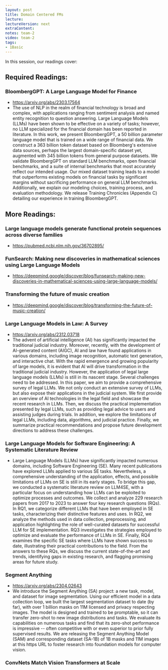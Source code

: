 ```yaml
---
layout: post
title: Domain Centered FMs 
lecture: 
lectureVersion: next
extraContent: 
notes: team-2
video: team-2
tags:
- 1Basic
---
```


In this session, our readings cover: 

## Required Readings: 

### BloombergGPT: A Large Language Model for Finance
  + https://arxiv.org/abs/2303.17564
  + The use of NLP in the realm of financial technology is broad and complex, with applications ranging from sentiment analysis and named entity recognition to question answering. Large Language Models (LLMs) have been shown to be effective on a variety of tasks; however, no LLM specialized for the financial domain has been reported in literature. In this work, we present BloombergGPT, a 50 billion parameter language model that is trained on a wide range of financial data. We construct a 363 billion token dataset based on Bloomberg's extensive data sources, perhaps the largest domain-specific dataset yet, augmented with 345 billion tokens from general purpose datasets. We validate BloombergGPT on standard LLM benchmarks, open financial benchmarks, and a suite of internal benchmarks that most accurately reflect our intended usage. Our mixed dataset training leads to a model that outperforms existing models on financial tasks by significant margins without sacrificing performance on general LLM benchmarks. Additionally, we explain our modeling choices, training process, and evaluation methodology. We release Training Chronicles (Appendix C) detailing our experience in training BloombergGPT.
  
## More Readings: 

### Large language models generate functional protein sequences across diverse families
  + https://pubmed.ncbi.nlm.nih.gov/36702895/


### FunSearch: Making new discoveries in mathematical sciences using Large Language Models
  + https://deepmind.google/discover/blog/funsearch-making-new-discoveries-in-mathematical-sciences-using-large-language-models/

### Transforming the future of music creation
  + https://deepmind.google/discover/blog/transforming-the-future-of-music-creation/



### Large Language Models in Law: A Survey
  + https://arxiv.org/abs/2312.03718
  + The advent of artificial intelligence (AI) has significantly impacted the traditional judicial industry. Moreover, recently, with the development of AI-generated content (AIGC), AI and law have found applications in various domains, including image recognition, automatic text generation, and interactive chat. With the rapid emergence and growing popularity of large models, it is evident that AI will drive transformation in the traditional judicial industry. However, the application of legal large language models (LLMs) is still in its nascent stage. Several challenges need to be addressed. In this paper, we aim to provide a comprehensive survey of legal LLMs. We not only conduct an extensive survey of LLMs, but also expose their applications in the judicial system. We first provide an overview of AI technologies in the legal field and showcase the recent research in LLMs. Then, we discuss the practical implementation presented by legal LLMs, such as providing legal advice to users and assisting judges during trials. In addition, we explore the limitations of legal LLMs, including data, algorithms, and judicial practice. Finally, we summarize practical recommendations and propose future development directions to address these challenges. 


### Large Language Models for Software Engineering: A Systematic Literature Review
+ Large Language Models (LLMs) have significantly impacted numerous domains, including Software Engineering (SE). Many recent publications have explored LLMs applied to various SE tasks. Nevertheless, a comprehensive understanding of the application, effects, and possible limitations of LLMs on SE is still in its early stages. To bridge this gap, we conducted a systematic literature review on LLM4SE, with a particular focus on understanding how LLMs can be exploited to optimize processes and outcomes. We collect and analyze 229 research papers from 2017 to 2023 to answer four key research questions (RQs). In RQ1, we categorize different LLMs that have been employed in SE tasks, characterizing their distinctive features and uses. In RQ2, we analyze the methods used in data collection, preprocessing, and application highlighting the role of well-curated datasets for successful LLM for SE implementation. RQ3 investigates the strategies employed to optimize and evaluate the performance of LLMs in SE. Finally, RQ4 examines the specific SE tasks where LLMs have shown success to date, illustrating their practical contributions to the field. From the answers to these RQs, we discuss the current state-of-the-art and trends, identifying gaps in existing research, and flagging promising areas for future study.


### Segment Anything
  + https://arxiv.org/abs/2304.02643
  + We introduce the Segment Anything (SA) project: a new task, model, and dataset for image segmentation. Using our efficient model in a data collection loop, we built the largest segmentation dataset to date (by far), with over 1 billion masks on 11M licensed and privacy respecting images. The model is designed and trained to be promptable, so it can transfer zero-shot to new image distributions and tasks. We evaluate its capabilities on numerous tasks and find that its zero-shot performance is impressive -- often competitive with or even superior to prior fully supervised results. We are releasing the Segment Anything Model (SAM) and corresponding dataset (SA-1B) of 1B masks and 11M images at this https URL to foster research into foundation models for computer vision.


### ConvNets Match Vision Transformers at Scale 
